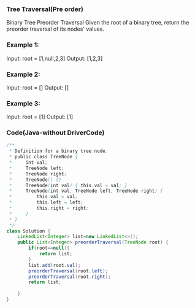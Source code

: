 ### Tree Traversal(Pre order)
Binary Tree Preorder Traversal
Given the root of a binary tree, return the preorder traversal of its nodes' values.

### Example 1:
Input: root = [1,null,2,3]
Output: [1,2,3]

### Example 2:
Input: root = []
Output: []

### Example 3:
Input: root = [1]
Output: [1]

### Code(Java-without DriverCode)
``` java
/**
 * Definition for a binary tree node.
 * public class TreeNode {
 *     int val;
 *     TreeNode left;
 *     TreeNode right;
 *     TreeNode() {}
 *     TreeNode(int val) { this.val = val; }
 *     TreeNode(int val, TreeNode left, TreeNode right) {
 *         this.val = val;
 *         this.left = left;
 *         this.right = right;
 *     }
 * }
 */
class Solution {
    LinkedList<Integer> list=new LinkedList<>();
    public List<Integer> preorderTraversal(TreeNode root) {
        if(root==null){
            return list;
        }
        list.add(root.val);
        preorderTraversal(root.left);
        preorderTraversal(root.right);
        return list;
        
    }
}
```
